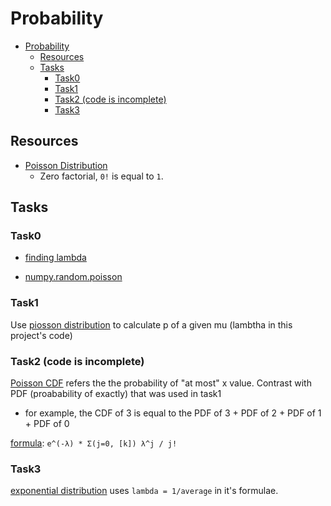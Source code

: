 # Probability

- [Probability](#probability)
  - [Resources](#resources)
  - [Tasks](#tasks)
    - [Task0](#task0)
    - [Task1](#task1)
    - [Task2 (code is incomplete)](#task2-code-is-incomplete)
    - [Task3](#task3)

## Resources

* [Poisson Distribution](https://onlinestatbook.com/2/probability/poisson.html)
  * Zero factorial, `0!` is equal to `1`.
## Tasks

### Task0

* [finding lambda](https://www.youtube.com/watch?v=AS0cLTiVrRY)

* [numpy.random.poisson](https://docs.scipy.org/doc/numpy-1.14.0/reference/generated/numpy.random.poisson.html)

### Task1

Use [piosson distribution](#resources) to calculate p of a given mu (lambtha in this project's code)


### Task2 (code is incomplete)

[Poisson CDF](https://en.wikipedia.org/wiki/Cumulative_distribution_function) refers the the probability of "at most" x value. Contrast with PDF (proabability of exactly) that was used in task1

* for example, the CDF of 3 is equal to the PDF of 3 + PDF of 2 + PDF of 1 + PDF of 0

[formula](https://en.wikipedia.org/wiki/Poisson_distribution): `e^(-λ) * Σ(j=0, [k]) λ^j / j!`

### Task3

[exponential distribution](https://byjus.com/maths/exponential-distribution/) uses `lambda = 1/average` in it's formulae.


